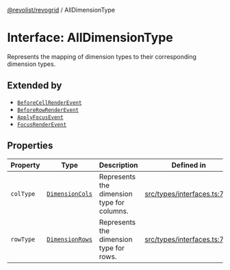 [@revolist/revogrid](README.md) / AllDimensionType

# Interface: AllDimensionType

Represents the mapping of dimension types to their corresponding dimension types.

## Extended by

- [`BeforeCellRenderEvent`](Interface.BeforeCellRenderEvent.md)
- [`BeforeRowRenderEvent`](Interface.BeforeRowRenderEvent.md)
- [`ApplyFocusEvent`](Interface.ApplyFocusEvent.md)
- [`FocusRenderEvent`](Interface.FocusRenderEvent.md)

## Properties

| Property | Type | Description | Defined in |
| ------ | ------ | ------ | ------ |
| `colType` | [`DimensionCols`](TypeAlias.DimensionCols.md) | Represents the dimension type for columns. | [src/types/interfaces.ts:732](https://github.com/revolist/revogrid/blob/b237f8e2bf171382439be1d1cad91b20987b8302/src/types/interfaces.ts#L732) |
| `rowType` | [`DimensionRows`](TypeAlias.DimensionRows.md) | Represents the dimension type for rows. | [src/types/interfaces.ts:727](https://github.com/revolist/revogrid/blob/b237f8e2bf171382439be1d1cad91b20987b8302/src/types/interfaces.ts#L727) |
